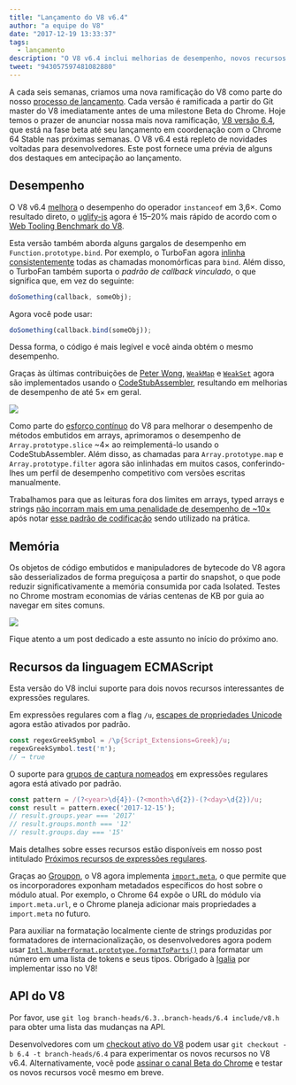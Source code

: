 ```yaml
---
title: "Lançamento do V8 v6.4"
author: "a equipe do V8"
date: "2017-12-19 13:33:37"
tags: 
  - lançamento
description: "O V8 v6.4 inclui melhorias de desempenho, novos recursos da linguagem JavaScript e muito mais."
tweet: "943057597481082880"
---
```

A cada seis semanas, criamos uma nova ramificação do V8 como parte do nosso [processo de lançamento](/docs/release-process). Cada versão é ramificada a partir do Git master do V8 imediatamente antes de uma milestone Beta do Chrome. Hoje temos o prazer de anunciar nossa mais nova ramificação, [V8 versão 6.4](https://chromium.googlesource.com/v8/v8.git/+log/branch-heads/6.4), que está na fase beta até seu lançamento em coordenação com o Chrome 64 Stable nas próximas semanas. O V8 v6.4 está repleto de novidades voltadas para desenvolvedores. Este post fornece uma prévia de alguns dos destaques em antecipação ao lançamento.

<!--truncate-->
## Desempenho

O V8 v6.4 [melhora](https://bugs.chromium.org/p/v8/issues/detail?id=6971) o desempenho do operador `instanceof` em 3,6×. Como resultado direto, o [uglify-js](http://lisperator.net/uglifyjs/) agora é 15–20% mais rápido de acordo com o [Web Tooling Benchmark do V8](https://github.com/v8/web-tooling-benchmark).

Esta versão também aborda alguns gargalos de desempenho em `Function.prototype.bind`. Por exemplo, o TurboFan agora [inlinha consistentemente](https://bugs.chromium.org/p/v8/issues/detail?id=6946) todas as chamadas monomórficas para `bind`. Além disso, o TurboFan também suporta o _padrão de callback vinculado_, o que significa que, em vez do seguinte:

```js
doSomething(callback, someObj);
```

Agora você pode usar:

```js
doSomething(callback.bind(someObj));
```

Dessa forma, o código é mais legível e você ainda obtém o mesmo desempenho.

Graças às últimas contribuições de [Peter Wong](https://twitter.com/peterwmwong), [`WeakMap`](https://developer.mozilla.org/en-US/docs/Web/JavaScript/Reference/Global_Objects/WeakMap) e [`WeakSet`](https://developer.mozilla.org/en-US/docs/Web/JavaScript/Reference/Global_Objects/WeakSet) agora são implementados usando o [CodeStubAssembler](/blog/csa), resultando em melhorias de desempenho de até 5× em geral.

![](/_img/v8-release-64/weak-collection.svg)

Como parte do [esforço contínuo](https://bugs.chromium.org/p/v8/issues/detail?id=1956) do V8 para melhorar o desempenho de métodos embutidos em arrays, aprimoramos o desempenho de `Array.prototype.slice` ~4× ao reimplementá-lo usando o CodeStubAssembler. Além disso, as chamadas para `Array.prototype.map` e `Array.prototype.filter` agora são inlinhadas em muitos casos, conferindo-lhes um perfil de desempenho competitivo com versões escritas manualmente.

Trabalhamos para que as leituras fora dos limites em arrays, typed arrays e strings [não incorram mais em uma penalidade de desempenho de ~10×](https://bugs.chromium.org/p/v8/issues/detail?id=7027) após notar [esse padrão de codificação](/blog/elements-kinds#avoid-reading-beyond-length) sendo utilizado na prática.

## Memória

Os objetos de código embutidos e manipuladores de bytecode do V8 agora são desserializados de forma preguiçosa a partir do snapshot, o que pode reduzir significativamente a memória consumida por cada Isolated. Testes no Chrome mostram economias de várias centenas de KB por guia ao navegar em sites comuns.

![](/_img/v8-release-64/codespace-consumption.svg)

Fique atento a um post dedicado a este assunto no início do próximo ano.

## Recursos da linguagem ECMAScript

Esta versão do V8 inclui suporte para dois novos recursos interessantes de expressões regulares.

Em expressões regulares com a flag `/u`, [escapes de propriedades Unicode](https://mathiasbynens.be/notes/es-unicode-property-escapes) agora estão ativados por padrão.

```js
const regexGreekSymbol = /\p{Script_Extensions=Greek}/u;
regexGreekSymbol.test('π');
// → true
```

O suporte para [grupos de captura nomeados](https://developers.google.com/web/updates/2017/07/upcoming-regexp-features#named_captures) em expressões regulares agora está ativado por padrão.

```js
const pattern = /(?<year>\d{4})-(?<month>\d{2})-(?<day>\d{2})/u;
const result = pattern.exec('2017-12-15');
// result.groups.year === '2017'
// result.groups.month === '12'
// result.groups.day === '15'
```

Mais detalhes sobre esses recursos estão disponíveis em nosso post intitulado [Próximos recursos de expressões regulares](https://developers.google.com/web/updates/2017/07/upcoming-regexp-features).

Graças ao [Groupon](https://twitter.com/GrouponEng), o V8 agora implementa [`import.meta`](https://github.com/tc39/proposal-import-meta), o que permite que os incorporadores exponham metadados específicos do host sobre o módulo atual. Por exemplo, o Chrome 64 expõe o URL do módulo via `import.meta.url`, e o Chrome planeja adicionar mais propriedades a `import.meta` no futuro.

Para auxiliar na formatação localmente ciente de strings produzidas por formatadores de internacionalização, os desenvolvedores agora podem usar [`Intl.NumberFormat.prototype.formatToParts()`](https://github.com/tc39/proposal-intl-formatToParts) para formatar um número em uma lista de tokens e seus tipos. Obrigado à [Igalia](https://twitter.com/igalia) por implementar isso no V8!

## API do V8

Por favor, use `git log branch-heads/6.3..branch-heads/6.4 include/v8.h` para obter uma lista das mudanças na API.

Desenvolvedores com um [checkout ativo do V8](/docs/source-code#using-git) podem usar `git checkout -b 6.4 -t branch-heads/6.4` para experimentar os novos recursos no V8 v6.4. Alternativamente, você pode [assinar o canal Beta do Chrome](https://www.google.com/chrome/browser/beta.html) e testar os novos recursos você mesmo em breve.
